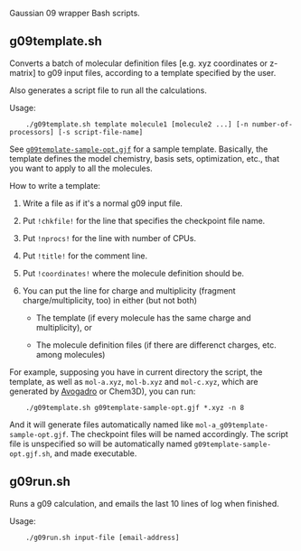Gaussian 09 wrapper Bash scripts.


## g09template.sh

Converts a batch of molecular definition files [e.g. xyz coordinates or z-matrix] to g09 input files, according to a template specified by the user. 

Also generates a script file to run all the calculations.

Usage:

        ./g09template.sh template molecule1 [molecule2 ...] [-n number-of-processors] [-s script-file-name] 

See [`g09template-sample-opt.gjf`](g09template-sample-opt.gjf) for a sample template. Basically, the template defines the model chemistry, basis sets, optimization, etc., that you want to apply to all the molecules.

How to write a template:

 1. Write a file as if it's a normal g09 input file.

 2. Put `!chkfile!` for the line that specifies the checkpoint file name.

 3. Put `!nprocs!` for the line with number of CPUs.

 4. Put `!title!` for the comment line.

 5. Put `!coordinates!` where the molecule definition should be.
 
 6. You can put the line for charge and multiplicity (fragment charge/multiplicity, too) in either (but not both)
 
    * The template (if every molecule has the same charge and multiplicity), or 
        
    * The molecule definition files (if there are differenct charges, etc. among molecules)

For example, supposing you have in current directory the script, the template, as well as `mol-a.xyz`, `mol-b.xyz` and `mol-c.xyz`, which are generated by [Avogadro](http://avogadro.cc) or Chem3D), you can run:

        ./g09template.sh g09template-sample-opt.gjf *.xyz -n 8
        
        
And it will generate files automatically named like `mol-a_g09template-sample-opt.gjf`. The checkpoint files will be named accordingly. The script file is unspecified so will be automatically named `g09template-sample-opt.gjf.sh`, and made executable.


## g09run.sh

Runs a g09 calculation, and emails the last 10 lines of log when finished.

Usage:

        ./g09run.sh input-file [email-address]

